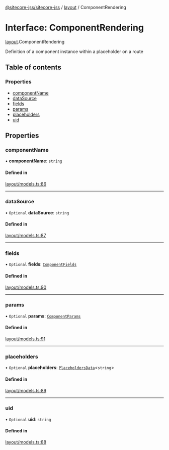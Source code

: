 [@sitecore-jss/sitecore-jss](../README.md) / [layout](../modules/layout.md) / ComponentRendering

# Interface: ComponentRendering

[layout](../modules/layout.md).ComponentRendering

Definition of a component instance within a placeholder on a route

## Table of contents

### Properties

- [componentName](layout.ComponentRendering.md#componentname)
- [dataSource](layout.ComponentRendering.md#datasource)
- [fields](layout.ComponentRendering.md#fields)
- [params](layout.ComponentRendering.md#params)
- [placeholders](layout.ComponentRendering.md#placeholders)
- [uid](layout.ComponentRendering.md#uid)

## Properties

### componentName

• **componentName**: `string`

#### Defined in

[layout/models.ts:86](https://github.com/Sitecore/jss/blob/fe629f32/packages/sitecore-jss/src/layout/models.ts#L86)

___

### dataSource

• `Optional` **dataSource**: `string`

#### Defined in

[layout/models.ts:87](https://github.com/Sitecore/jss/blob/fe629f32/packages/sitecore-jss/src/layout/models.ts#L87)

___

### fields

• `Optional` **fields**: [`ComponentFields`](layout.ComponentFields.md)

#### Defined in

[layout/models.ts:90](https://github.com/Sitecore/jss/blob/fe629f32/packages/sitecore-jss/src/layout/models.ts#L90)

___

### params

• `Optional` **params**: [`ComponentParams`](layout.ComponentParams.md)

#### Defined in

[layout/models.ts:91](https://github.com/Sitecore/jss/blob/fe629f32/packages/sitecore-jss/src/layout/models.ts#L91)

___

### placeholders

• `Optional` **placeholders**: [`PlaceholdersData`](../modules/layout.md#placeholdersdata)<`string`\>

#### Defined in

[layout/models.ts:89](https://github.com/Sitecore/jss/blob/fe629f32/packages/sitecore-jss/src/layout/models.ts#L89)

___

### uid

• `Optional` **uid**: `string`

#### Defined in

[layout/models.ts:88](https://github.com/Sitecore/jss/blob/fe629f32/packages/sitecore-jss/src/layout/models.ts#L88)
